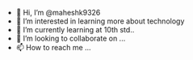 - 👋 Hi, I’m @maheshk9326
- 👀 I’m interested in learning more about technology
- 🌱 I’m currently learning at 10th std..
- 💞️ I’m looking to collaborate on ...
- 📫 How to reach me ...

<!---
maheshk9326/maheshk9326 is a ✨ special ✨ repository because its `README.md` (this file) appears on your GitHub profile.
You can click the Preview link to take a look at your changes.
--->
